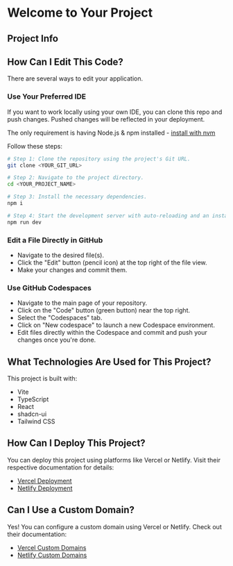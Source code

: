 # Welcome to Your Project

## Project Info

## How Can I Edit This Code?

There are several ways to edit your application.

### Use Your Preferred IDE

If you want to work locally using your own IDE, you can clone this repo and push changes. Pushed changes will be reflected in your deployment.

The only requirement is having Node.js & npm installed - [install with nvm](https://github.com/nvm-sh/nvm#installing-and-updating)

Follow these steps:

```sh
# Step 1: Clone the repository using the project's Git URL.
git clone <YOUR_GIT_URL>

# Step 2: Navigate to the project directory.
cd <YOUR_PROJECT_NAME>

# Step 3: Install the necessary dependencies.
npm i

# Step 4: Start the development server with auto-reloading and an instant preview.
npm run dev
```

### Edit a File Directly in GitHub

- Navigate to the desired file(s).
- Click the "Edit" button (pencil icon) at the top right of the file view.
- Make your changes and commit them.

### Use GitHub Codespaces

- Navigate to the main page of your repository.
- Click on the "Code" button (green button) near the top right.
- Select the "Codespaces" tab.
- Click on "New codespace" to launch a new Codespace environment.
- Edit files directly within the Codespace and commit and push your changes once you're done.

## What Technologies Are Used for This Project?

This project is built with:

- Vite
- TypeScript
- React
- shadcn-ui
- Tailwind CSS

## How Can I Deploy This Project?

You can deploy this project using platforms like Vercel or Netlify. Visit their respective documentation for details:

- [Vercel Deployment](https://vercel.com/docs)
- [Netlify Deployment](https://docs.netlify.com/)

## Can I Use a Custom Domain?

Yes! You can configure a custom domain using Vercel or Netlify. Check out their documentation:

- [Vercel Custom Domains](https://vercel.com/docs/custom-domains)
- [Netlify Custom Domains](https://docs.netlify.com/domains-https/custom-domains/)

